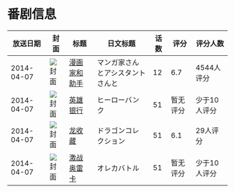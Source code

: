 # 番剧信息

|放送日期|封面|标题|日文标题|话数|评分|评分人数|
|---|---|---|---|---|---|---|
|2014-04-07|![封面](https://lain.bgm.tv/pic/cover/c/4b/e0/89751_4IvUa.jpg)|[漫画家和助手](https://bangumi.tv/subject/89751)|マンガ家さんとアシスタントさんと|12|6.7|4544人评分|
|2014-04-07|![封面](https://lain.bgm.tv/pic/cover/c/b5/62/92936_54Yi4.jpg)|[英雄银行](https://bangumi.tv/subject/92936)|ヒーローバンク|51|暂无评分|少于10人评分|
|2014-04-07|![封面](https://lain.bgm.tv/pic/cover/c/5a/a5/94896_JbmLg.jpg)|[龙收藏](https://bangumi.tv/subject/94896)|ドラゴンコレクション|51|6.1|29人评分|
|2014-04-07|![封面](https://lain.bgm.tv/pic/cover/c/6c/53/106113_Kd1vT.jpg)|[激战奥雷卡](https://bangumi.tv/subject/106113)|オレカバトル|51|暂无评分|少于10人评分|
